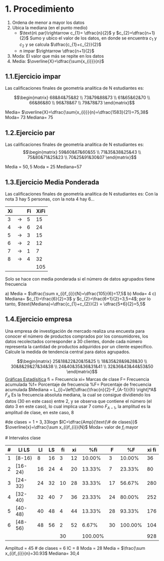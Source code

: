 # 1. Procedimiento
1. Ordena de menor a mayor los datos
2. Ubica la mediana (en el punto medio)
	- $\text{n\ par}\rightarrow c_{1}= \dfrac{n}{2}$ y $c_{2}=\dfrac{n+1}{2}$ Sumo y ubico el valor de los datos, en donde se encuentra $c_{1}$ y $c_{2}$ y se calcula $\dfrac{c_{1}+c_{2}}{2}$ 
	- n impar $\rightarrow \dfrac{n+1}{2}$
3. Moda: El valor que más se repite en los datos
4. Media: $\overline{X}=\dfrac{\sum{x_{i}}}{n}$

## 1.1.Ejercicio impar
Las calificaciones finales de geometría analítica de N estudiantes es:

$$\begin{matrix}
68&84&75&82 \\
73&79&88&73 \\
61&65&62&70 \\
66&86&80 \\
96&78&67 \\
79&78&73
\end{matrix}$$

Media= $\overline{X}=\dfrac{\sum{x_{i}}}{n}=\dfrac{1583}{21}=75,38$
Moda= 73
Mediana= 75

## 1.2.Ejercicio par
Las calificaciones finales de geometría analítica de N estudiantes es:
$$\begin{matrix}
59&60&67&60&55 \\
71&35&38&25&43 \\
75&80&71&25&23 \\
70&25&91&30&07
\end{matrix}$$

Media = $50,5$
Moda = 25
Mediana=57 
## 1.3.Ejercicio Media Ponderada
Las calificaciones finales de geometría analítica de N estudiantes es:
Con la nota 3 hay 5 personas, con la nota 4 hay 6...

| Xi  |     | Fi<br> | XiFi |
| --- | --- | ------ | ---- |
| 3   | ->  | 5      | 15   |
| 4   | ->  | 6      | 24   |
| 5   | ->  | 3      | 15   |
| 6   | ->  | 2      | 12   |
| 7   | ->  | 1      | 7    |
| 8   | ->  | 4      | 32   |
|     |     |        | 105  |
Solo se hace con media ponderada si el número de datos agrupados tiene frecuencia

a) Media = $\dfrac{\sum x_{i}f_{i}}{N}=\dfrac{105}{6}=17,5$
b) Moda= $4$
c) Mediana= $c_{1}=\frac{6}{2}=3$ y $c_{2}=\frac{6+1}{2}=3,5=4$; por lo tanto, $\text{Mediana}=\dfrac{c_{1}+c_{2}}{2} = \dfrac{5+6}{2}=5,5$
## 1.4.Ejercicio empresa
Una empresa de investigación de mercado realiza una encuesta para conocer el número de productos comprados por los consumidores, los datos recolectados corresponder a 30 clientes, donde cada número representa la cantidad de productos adquiridos por un cliente específico. Calcule la medida de tendencia central para datos agrupados.

$$\begin{matrix}
25&18&22&20&15&25 \\
18&35&28&9&28&30 \\
30&8&29&27&34&38 \\
24&40&35&36&31&41 \\
32&36&43&44&53&50
\end{matrix}$$
[Gráficas Estadísitica](<EST.1.2.Graficas Estadisticas>)
fi = Frecuencia
xi= Marcas de clase
F= Frecuencia acumulada
%f= Porcentaje de frecuencia
%F= Porcentaje de frecuencia acumulada
$Mediana = L_{i}+\left[\dfrac{\frac{n}{2}-F_{A-1}}{fi} \right]*A$  $F_{A}$ Es la frecuencia absoluta mediana, la cual se consigue dividiendo los datos (30 en este caso) entre 2, y se observa que contiene el número (el dato 3 en este caso), lo cual implica usar 7 como $F_{A-1}$, la amplitud es la amplitud de clase, en este caso, 8

$\text{\# de clases}=1+3,33\log_{}n$
$IC=\dfrac{Amp}{\text{\# de clases}}$
$\overline{x}=\dfrac{\sum x_{i}f_{i}}{N}$
Moda= valor de $f_{i}$ mayor

\# Intervalos clase

| #   | LI LS   | LI  | LS  | fi  | xi  | %fi     | F   | %F      | xi fi |
| --- | ------- | --- | --- | --- | --- | ------- | --- | ------- | ----- |
| 1   | [8-16)  | 8   | 16  | 3   | 12  | 10.00%  | 3   | 10.00%  | 36    |
| 2   | [16-24) | 16  | 24  | 4   | 20  | 13.33%  | 7   | 23.33%  | 80    |
| 3   | [24-32) | 24  | 32  | 10  | 28  | 33.33%  | 17  | 56.67%  | 280   |
| 4   | [32-40) | 32  | 40  | 7   | 36  | 23.33%  | 24  | 80.00%  | 252   |
| 5   | [40-48) | 40  | 48  | 4   | 44  | 13.33%  | 28  | 93.33%  | 176   |
| 6   | [48-56) | 48  | 56  | 2   | 52  | 6.67%   | 30  | 100.00% | 104   |
|     |         |     |     | 30  |     | 100.00% |     |         | 928   |
Amplitud = 45
\# de clases = 6
IC = 8
Moda = 28
Media = $\frac{\sum x_{i}f_{i}}{n}=30.93$
Mediana= 30,4